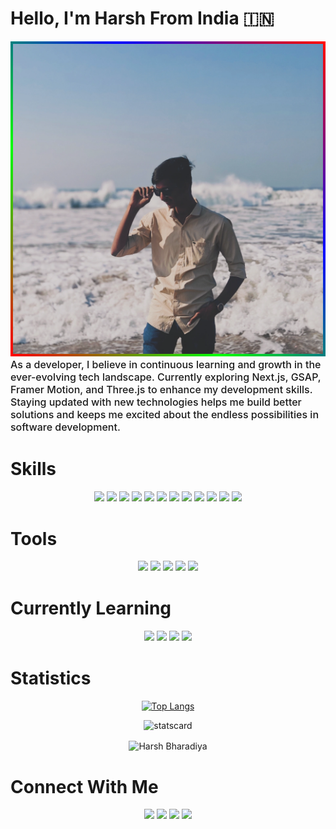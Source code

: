 # Hello, I'm Harsh From India 🇮🇳

<!-- <style type="text/css">
@import url('https://fonts.googleapis.com/css2?family=Walter+Turncoat&display=swap');

body {
    font-family: 'Walter Turncoat', cursive;
@keyframes border-animation {
  0% { 
    border-image: linear-gradient(45deg, #ff0000, #00ff00, #0000ff, #ff0000) 1;
    box-shadow: 0 0 20px rgba(255, 0, 0, 0.5), 0 0 40px rgba(0, 255, 0, 0.5), 0 0 60px rgba(0, 0, 255, 0.5);
  }
  25% { 
    border-image: linear-gradient(45deg, #ff0000, #ff0000, #00ff00, #0000ff) 1;
    box-shadow: 0 0 20px rgba(255, 0, 0, 0.5), 0 0 40px rgba(0, 255, 0, 0.5), 0 0 60px rgba(0, 0, 255, 0.5);
  }
  50% { 
    border-image: linear-gradient(45deg, #0000ff, #ff0000, #ff0000, #00ff00) 1;
    box-shadow: 0 0 20px rgba(0, 0, 255, 0.5), 0 0 40px rgba(255, 0, 0, 0.5), 0 0 60px rgba(0, 255, 0, 0.5);
  }
  75% { 
    border-image: linear-gradient(45deg, #00ff00, #0000ff, #ff0000, #ff0000) 1;
    box-shadow: 0 0 20px rgba(0, 255, 0, 0.5), 0 0 40px rgba(0, 0, 255, 0.5), 0 0 60px rgba(255, 0, 0, 0.5);
  }
  100% { 
    border-image: linear-gradient(45deg, #ff0000, #00ff00, #0000ff, #ff0000) 1;
    box-shadow: 0 0 20px rgba(255, 0, 0, 0.5), 0 0 40px rgba(0, 255, 0, 0.5), 0 0 60px rgba(0, 0, 255, 0.5);
  }
}
}
</style> -->

<div align="center">
<img src="./Assets/Images/Harsh.webp" alt="Harsh Bharadiya" width="550" style="object-fit: cover; animation: border-animation 4s linear infinite; border: 4px solid; border-image: linear-gradient(45deg, #ff0000, #00ff00, #0000ff, #ff0000) 1; box-sizing: border-box;" />



</div>
<b align="left" style="font-size: 16px; font-weight: 500;">As a developer, I believe in continuous learning and growth in the ever-evolving tech landscape. Currently exploring Next.js, GSAP, Framer Motion, and Three.js to enhance my development skills. Staying updated with new technologies helps me build better solutions and keeps me excited about the endless possibilities in software development.</b>

<div align="center" style="margin-top: 40px;">
<h1 align="left">Skills</h1>
<img src="https://img.shields.io/badge/HTML5-E34F26?style=for-the-badge&logo=html5&logoColor=white" />
<img src="https://img.shields.io/badge/CSS3-1572B6?style=for-the-badge&logo=css3&logoColor=white" />
<img src="https://img.shields.io/badge/Tailwind_CSS-38B2AC?style=for-the-badge&logo=tailwind-css&logoColor=white" />
<img src="https://img.shields.io/badge/JavaScript-323330?style=for-the-badge&logo=javascript&logoColor=F7DF1E" />
<img src="https://img.shields.io/badge/React-20232A?style=for-the-badge&logo=react&logoColor=61DAFB" />
<img src="https://img.shields.io/badge/Node.js-339933?style=for-the-badge&logo=nodedotjs&logoColor=white" />
<img src="https://img.shields.io/badge/Express.js-000000?style=for-the-badge&logo=express&logoColor=white" />
<img src="https://img.shields.io/badge/MongoDB-4EA94B?style=for-the-badge&logo=mongodb&logoColor=white" />
<img src="https://img.shields.io/badge/API-FF5722?style=for-the-badge&logo=postman&logoColor=white" />
<img src="https://img.shields.io/badge/C-00599C?style=for-the-badge&logo=c&logoColor=white" />
<img src="https://img.shields.io/badge/C%2B%2B-00599C?style=for-the-badge&logo=c%2B%2B&logoColor=white" />
<img src="https://img.shields.io/badge/MySQL-005C84?style=for-the-badge&logo=mysql&logoColor=white" />
</div>

<div align="center" style="margin-top: 40px;">
<h1 align="left">Tools</h1>
<img src="https://img.shields.io/badge/Git-F05032?style=for-the-badge&logo=git&logoColor=white" />
<img src="https://img.shields.io/badge/GitHub-100000?style=for-the-badge&logo=github&logoColor=white" />
<img src="https://img.shields.io/badge/Postman-FF6C37?style=for-the-badge&logo=Postman&logoColor=white" />
<img src="https://img.shields.io/badge/Visual_Studio_Code-0078D4?style=for-the-badge&logo=visual%20studio%20code&logoColor=white" />
<img src="https://img.shields.io/badge/Cursor-000000?style=for-the-badge&logo=cursor&logoColor=white" />
</div>

<div align="center" style="margin-top: 40px;">
<h1 align="left">Currently Learning</h1>
<img src="https://img.shields.io/badge/Next.js-000000?style=for-the-badge&logo=nextdotjs&logoColor=white" />
<img src="https://img.shields.io/badge/GSAP-88CE02?style=for-the-badge&logo=greensock&logoColor=white" />
<img src="https://img.shields.io/badge/Framer_Motion-0055FF?style=for-the-badge&logo=framer&logoColor=white" />
<img src="https://img.shields.io/badge/Three.js-000000?style=for-the-badge&logo=three.js&logoColor=white" />
</div>


<div align="center" style="margin-top: 40px;">
<h1 align="left">Statistics</h1>

[![Top Langs](https://git-stats-plum.vercel.app/api/top-langs/?username=Harsh2676&layout=compact&theme=tokyonight)](https://github.com/anuraghazra/github-readme-stats)

![statscard](https://git-stats-plum.vercel.app/api?username=Harsh2676&show_icons=true&theme=tokyonight&include_all_commits=true) 
<p><img align="center" src="https://github-readme-streak-stats.herokuapp.com/?user=Harsh2676&" alt="Harsh Bharadiya" /></p>
</div>


<div align="center" style="margin-top: 40px;">
<h1 align="left">Connect With Me</h1>
<a href="https://harsh-react-portfolio.vercel.app/" target="_blank"><img src="https://img.shields.io/badge/Website-000000?style=for-the-badge&logo=About.me&logoColor=white" /></a>
<a href="https://github.com/Harsh2676" target="_blank"><img src="https://img.shields.io/badge/GitHub-100000?style=for-the-badge&logo=github&logoColor=white" /></a>
<a href="https://www.instagram.com/harsh_final.aep/profilecard/?igsh=MWZ5ZGo2cWQ1OTZhbA==" target="_blank"><img src="https://img.shields.io/badge/Instagram-E4405F?style=for-the-badge&logo=instagram&logoColor=white" /></a>
<a href="https://www.linkedin.com/in/harsh-bharadiya-b3a73927a?utm_source=share&utm_campaign=share_via&utm_content=profile&utm_medium=android_app" target="_blank"><img src="https://img.shields.io/badge/LinkedIn-0077B5?style=for-the-badge&logo=linkedin&logoColor=white" /></a>
</div>